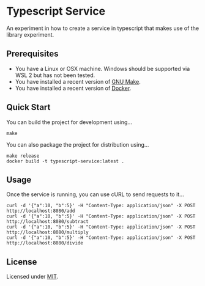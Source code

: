 # Typescript Service

An experiment in how to create a service in typescript that makes use of the library experiment.

## Prerequisites

* You have a Linux or OSX machine. Windows should be supported via WSL 2 but has not been tested.
* You have installed a recent version of [GNU Make](https://www.gnu.org/software/make/).
* You have installed a recent version of [Docker](https://www.docker.com/).

## Quick Start

You can build the project for development using...

```
make
```

You can also package the project for distribution using...

```
make release
docker build -t typescript-service:latest .
```

## Usage

Once the service is running, you can use cURL to send requests to it...

```
curl -d '{"a":10, "b":5}' -H "Content-Type: application/json" -X POST http://localhost:8080/add
curl -d '{"a":10, "b":5}' -H "Content-Type: application/json" -X POST http://localhost:8080/subtract
curl -d '{"a":10, "b":5}' -H "Content-Type: application/json" -X POST http://localhost:8080/multiply
curl -d '{"a":10, "b":5}' -H "Content-Type: application/json" -X POST http://localhost:8080/divide
```

## License

Licensed under [MIT](https://choosealicense.com/licenses/mit/).